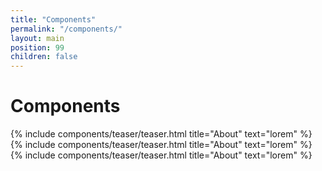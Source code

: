 ```yaml
---
title: "Components"
permalink: "/components/"
layout: main
position: 99
children: false
---
```


<h1>Components</h1>
{% include components/teaser/teaser.html title="About" text="lorem" %}
{% include components/teaser/teaser.html title="About" text="lorem" %}
{% include components/teaser/teaser.html title="About" text="lorem" %}
